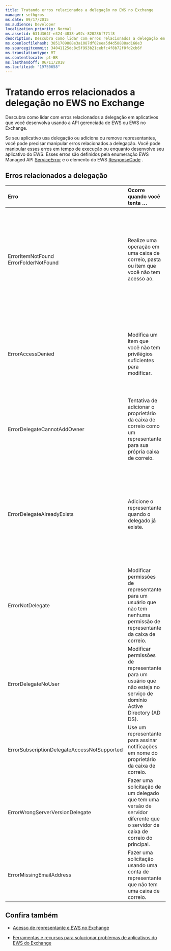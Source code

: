 ```yaml
---
title: Tratando erros relacionados a delegação no EWS no Exchange
manager: sethgros
ms.date: 09/17/2015
ms.audience: Developer
localization_priority: Normal
ms.assetid: 631d364f-e324-4838-a92c-820286f771f8
description: Descubra como lidar com erros relacionados a delegação em aplicativos que você desenvolva usando a API gerenciada de EWS ou EWS no Exchange.
ms.openlocfilehash: 3851709888e3a1087df02eea5d4d58888ad168e3
ms.sourcegitcommit: 34041125dc8c5f993b21cebfc4f8b72f0fd2cb6f
ms.translationtype: MT
ms.contentlocale: pt-BR
ms.lasthandoff: 06/11/2018
ms.locfileid: "19750658"
---
```

# <a name="handling-delegation-related-errors-in-ews-in-exchange"></a>Tratando erros relacionados a delegação no EWS no Exchange

Descubra como lidar com erros relacionados a delegação em aplicativos que você desenvolva usando a API gerenciada de EWS ou EWS no Exchange.
  
Se seu aplicativo usa delegação ou adiciona ou remove representantes, você pode precisar manipular erros relacionados a delegação. Você pode manipular esses erros em tempo de execução ou enquanto desenvolve seu aplicativo do EWS. Esses erros são definidos pela enumeração EWS Managed API [ServiceError](http://msdn.microsoft.com/EN-US/library/microsoft.exchange.webservices.data.serviceerror%28v=exchg.80%29.aspx) e o elemento do EWS [ResponseCode](http://msdn.microsoft.com/library/4b84d670-74c9-4d6d-84e7-f0a9f76f0d93%28Office.15%29.aspx) . 
  
## <a name="delegation-related-errors"></a>Erros relacionados a delegação

|**Erro**|**Ocorre quando você tenta …**|**Manipulá-lo pelo …**|
|:-----|:-----|:-----|
|ErrorItemNotFound  <br/> ErrorFolderNotFound  <br/> |Realize uma operação em uma caixa de correio, pasta ou item que você não tem acesso ao.  <br/> |Atualizando as permissões do representante para habilitá-los acessar a pasta ou o item chamando o método de API gerenciada de EWS [UpdateDelegates](http://msdn.microsoft.com/EN-US/library/microsoft.exchange.webservices.data.exchangeservice.updatedelegates%28v=exchg.80%29.aspx) ou a operação [UpdateDelegate](http://msdn.microsoft.com/library/03f618ac-ad1a-4772-9b81-c5bb0f12d6ab%28Office.15%29.aspx) EWS e, em seguida, uma nova solicitação.  <br/> |
|ErrorAccessDenied  <br/> |Modifica um item que você não tem privilégios suficientes para modificar.  <br/> |Atualizar suas permissões de representante chamando o método de API gerenciada de EWS **UpdateDelegate** ou a operação **UpdateDelegate** EWS e, em seguida, uma nova solicitação.  <br/> |
|ErrorDelegateCannotAddOwner  <br/> |Tentativa de adicionar o proprietário da caixa de correio como um representante para sua própria caixa de correio.  <br/> |[Adicionando um usuário diferente, como um representante](how-to-add-and-remove-delegates-by-using-ews-in-exchange.md), não é o proprietário da caixa de correio.  <br/> |
|ErrorDelegateAlreadyExists  <br/> |Adicione o representante quando o delegado já existe.  <br/> |Fazer nada, porque o delegado já existe para o proprietário da caixa de correio. Ou, se você está tentando alterar as permissões de um representante existente e, em seguida, use o método de **UpdateDelegates** ou a operação **UpdateDelegate** .  <br/> |
|ErrorNotDelegate  <br/> |Modificar permissões de representante para um usuário que não tem nenhuma permissão de representante da caixa de correio.  <br/> |[Adicionar o usuário como um representante](how-to-add-and-remove-delegates-by-using-ews-in-exchange.md) para a caixa de correio antes de tentar atualizar ou remover suas permissões.  <br/> |
|ErrorDelegateNoUser  <br/> |Modificar permissões de representante para um usuário que não esteja no serviço de domínio Active Directory (AD DS).  <br/> |Criando o usuário no AD DS ou corrigir as informações de representante na solicitação.  <br/> |
|ErrorSubscriptionDelegateAccessNotSupported  <br/> |Use um representante para assinar notificações em nome do proprietário da caixa de correio.  <br/> |Assinatura de notificações como o proprietário da caixa de correio.  <br/> |
|ErrorWrongServerVersionDelegate  <br/> |Fazer uma solicitação de um delegado que tem uma versão de servidor diferente que o servidor de caixa de correio do principal.  <br/> |Usando um representante ou adicionando um representante cuja caixa de correio tem a mesma versão do servidor como o proprietário da caixa de correio.  <br/> |
|ErrorMissingEmailAddress  <br/> |Fazer uma solicitação usando uma conta de representante que não tem uma caixa de correio.  <br/> |Adicionando uma caixa de correio à conta do representante.  <br/> |
   
## <a name="see-also"></a>Confira também


- [Acesso de representante e EWS no Exchange](delegate-access-and-ews-in-exchange.md)
    
- [Ferramentas e recursos para solucionar problemas de aplicativos do EWS do Exchange](tools-and-resources-for-troubleshooting-ews-applications-for-exchange.md)
    


